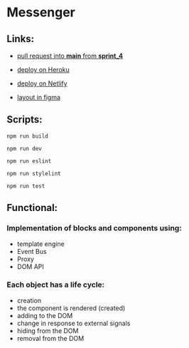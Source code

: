 # Messenger

## Links:

* [pull request into **main** from **sprint\_4**](https://github.com/MelnikovAleksei/middle.messenger.praktikum.yandex/pull/4)

* [deploy on Heroku](https://yp-messenger-study-app.herokuapp.com/)

* [deploy on Netlify](https://practical-swartz-984b5f.netlify.app/)

* [layout in figma](https://www.figma.com/file/CcsYgdphChdrtCUY2rRGEk/sprint_1?node-id=0%3A1)

## Scripts:

`npm run build`

`npm run dev`

`npm run eslint`

`npm run stylelint`

`npm run test`

## Functional:

### Implementation of blocks and components using:

* template engine
* Event Bus
* Proxy
* DOM API

### Each object has a life cycle:

* creation
* the component is rendered (created)
* adding to the DOM
* change in response to external signals
* hiding from the DOM
* removal from the DOM
